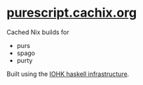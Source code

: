 # [purescript.cachix.org](https://purescript.cachix.org)

Cached Nix builds for

- purs
- spago
- purty

Built using the [IOHK haskell infrastructure](https://github.com/input-output-hk/haskell.nix).
